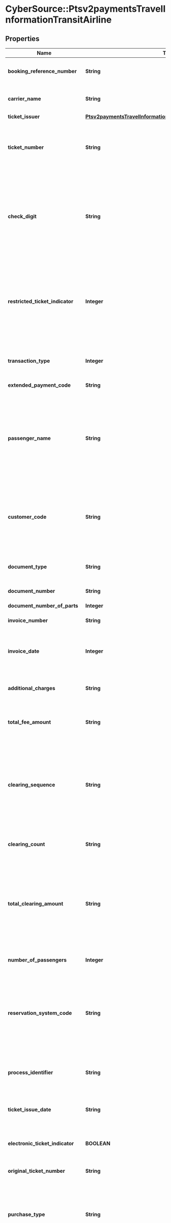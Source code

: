# CyberSource::Ptsv2paymentsTravelInformationTransitAirline

## Properties
Name | Type | Description | Notes
------------ | ------------- | ------------- | -------------
**booking_reference_number** | **String** | Reference number for the airline booking. Required if ticket numbers are not issued.  | [optional] 
**carrier_name** | **String** | Airline that generated the ticket. Format: English characters only. Optional request field.  | [optional] 
**ticket_issuer** | [**Ptsv2paymentsTravelInformationTransitAirlineTicketIssuer**](Ptsv2paymentsTravelInformationTransitAirlineTicketIssuer.md) |  | [optional] 
**ticket_number** | **String** | Ticket number. Format: English characters only. Restricted string data type that indicates a sequence of letters, numbers, and spaces; special characters are not included. Optional request field.  | [optional] 
**check_digit** | **String** | Check digit for the ticket number. CyberSource recommends that you validate the check digit. With Discover and Diners Club, a valid ticket number has these characteristics: - The value is numeric. - The first three digits are a valid IATA2 license plate carrier code. - The last digit is a check digit or zero (0). - All remaining digits are nonzero.  | [optional] 
**restricted_ticket_indicator** | **Integer** | Flag that indicates whether or not the ticket is restricted (nonrefundable). Possible values: - 0: No restriction (refundable) - 1: Restricted (nonrefundable) Format: English characters only. Restricted string data type that indicates a sequence of letters, numbers, and spaces; special characters are not included. Optional request field.  | [optional] 
**transaction_type** | **Integer** | Type of charge. Possible values: - 01: Charge is for an airline ticket - 02: Charge is for an item that is not an airline ticket  | [optional] 
**extended_payment_code** | **String** | The field is not currently supported.  | [optional] 
**passenger_name** | **String** | Name of the passenger to whom the ticket was issued.  This will always be a single passenger&#39;s name. If there are more than one passengers, provide only the primary passenger&#39;s name. Do not include special characters such as commas, hyphens, or apostrophes. Only ASCII characters are supported. Format: English characters only. Optional request field.  | [optional] 
**customer_code** | **String** | Reference number or code that identifies the cardholder. Format: English characters only. Restricted string data type that indicates a sequence of letters, numbers, and spaces; special characters are not included. Optional request field.  | [optional] 
**document_type** | **String** | Airline document type code that specifies the purpose of the transaction. Format: English characters only. Optional request field.  | Code | Description | | --- | --- | | 01 | Passenger ticket | | 02 | Additional collection | | 03 | Excess baggage | | 04 | Miscellaneous charge order (MCO) or prepaid ticket authorization | | 05 | Special service ticket | | 06 | Supported refund | | 07 | Unsupported refund | | 08 | Lost ticket application | | 09 | Tour order voucher | | 10 | Ticket by mail | | 11 | Undercharge adjustment | | 12 | Group ticket | | 13 | Exchange adjustment | | 14 | SPD or air freight | | 15 | In-flight adjustment | | 16 | Agency passenger ticket | | 17 | Agency tour order or voucher | | 18 | Agency miscellaneous charge order (MCO) | | 19 | Agency exchange order | | 20 | Agency group ticket | | 21 | Debit adjustment for duplicate refund or use | | 22 | In-flight merchandise order | | 23 | Catalogue merchandise order | | 24 | In-flight phone charges | | 25 | Frequent flyer fee or purchase | | 26 | Kennel charge | | 27 | Animal transportation charge | | 28 | Firearms case | | 29 | Upgrade charge | | 30 | Credit for unused transportation | | 31 | Credit for class of service adjustment | | 32 | Credit for denied boarding | | 33 | Credit for miscellaneous refund | | 34 | Credit for lost ticket refund | | 35 | Credit for exchange refund | | 36 | Credit for overcharge adjustment | | 37 | Credit for multiple Unused tickets | | 38 | Exchange order | | 39 | Self-service ticket | | 41 | In-flight duty-free purchase | | 42 | Senior citizen discount booklets | | 43 | Club membership fee | | 44 | Coupon book | | 45 | In-flight charges | | 46 | Tour deposit | | 47 | Frequent flyer overnight delivery charge | | 48 | Frequent flyer fulfillment | | 49 | Small package delivery | | 50 | Vendor sale | | 51 | Miscellaneous taxes or fees | | 52 | Travel agency fee | | 60 | Vendor refund or credit | | 64 | Duty free sale | | 65 | Preferred seat upgrade | | 66 | Cabin upgrade | | 67 | Lounge or club access or day pass | | 68 | Agent assisted reservation or ticketing fee | | 69 | Ticket change or cancel fee | | 70 | Trip insurance | | 71 | Unaccompanied minor | | 72 | Standby fee | | 73 | Curbside baggage | | 74 | In-flight medical equipment | | 75 | Ticket or pass print fee | | 76 | Checked sporting or special equipment | | 77 | Dry ice fee | | 78 | Mail or postage fee | | 79 | Club membership fee or temporary trial | | 80 | Frequent flyer activation or reinstatement | | 81 | Gift certificate | | 82 | Onboard or in-flight prepaid voucher | | 83 | Optional services fee | | 84 | Advance purchase for excess baggage | | 85 | Advance purchase for preferred seat upgrade | | 86 | Advance purchase for cabin upgrade | | 87 | Advance purchase for optional services | | 88 | WiFi | | 89 | Packages | | 90 | In-flight entertainment or internet access | | 91 | Overweight bag fee | | 92 | Sleep sets | | 93 | Special purchase fee |  | [optional] 
**document_number** | **String** | The field is not currently supported.  | [optional] 
**document_number_of_parts** | **Integer** | The field is not currently supported.  | [optional] 
**invoice_number** | **String** | Invoice number for the airline transaction.  | [optional] 
**invoice_date** | **Integer** | Invoice date. The format is YYYYMMDD. If this value is included in the request, it is used in the creation of the invoice number. See \&quot;Invoice Number,\&quot;  | [optional] 
**additional_charges** | **String** | Description of the charge if the charge does not involve an airline ticket. For example: Excess baggage.  | [optional] 
**total_fee_amount** | **String** | Total fee for the ticket. This value cannot exceed &#x60;99999999999999999999&#x60; (twenty 9s). Format: English characters only. Optional request field.  | [optional] 
**clearing_sequence** | **String** | Number that identifies the clearing message when multiple clearing messages are allowed per authorized transaction. Each clearing message linked to one authorization request must include a unique clearing sequence number between 1 and the total number of clearing records. Format: English characters only. Optional request field.  | [optional] 
**clearing_count** | **String** | Total number of clearing messages associated with the authorization request. Format: English characters only. Optional request field.  | [optional] 
**total_clearing_amount** | **String** | Total clearing amount for all transactions in the clearing count set. This value cannot exceed &#x60;99999999999999999999&#x60; (twenty 9s). Format: English characters only. If this field is not set and if the total amount from the original authorization is not NULL, the total clearing amount is set to the total amount from the original authorization.  | [optional] 
**number_of_passengers** | **Integer** | Number of passengers for whom the ticket was issued. Format: English characters only. Optional request field.  | [optional] 
**reservation_system_code** | **String** | Code that specifies the computerized reservation system used to make the reservation and purchase the ticket. Format: English characters only. Restricted string data type that indicates a sequence of letters, numbers, and spaces; special characters are not included. Optional request field.  | [optional] 
**process_identifier** | **String** | Airline process identifier. This value is the airline’s three-digit IATA1 code which is used to process extended payment airline tickets.  | [optional] 
**ticket_issue_date** | **String** | Date on which the transaction occurred. Format: &#x60;YYYYMMDD&#x60; Format: English characters only. Optional request field.  | [optional] 
**electronic_ticket_indicator** | **BOOLEAN** | Flag that indicates whether an electronic ticket was issued. Possible values: - &#x60;true&#x60; - &#x60;false&#x60; Optional request field.  | [optional] 
**original_ticket_number** | **String** | Original ticket number when the transaction is for a replacement ticket.  | [optional] 
**purchase_type** | **String** | Type of purchase. Possible values: - &#x60;EXC&#x60;: Exchange ticket - &#x60;MSC&#x60;: Miscellaneous (not a ticket purchase and not a transaction related to an exchange ticket) - &#x60;REF&#x60;: Refund - &#x60;TKT&#x60;: Ticket Format: English characters only. Optional request field.  | [optional] 
**credit_reason_indicator** | **String** | Reason for the credit. Possible values: - &#x60;A&#x60;: Cancellation of the ancillary passenger transport purchase. - &#x60;B&#x60;: Cancellation of the airline ticket and the passenger transport ancillary purchase. - &#x60;C&#x60;: Cancellation of the airline ticket. - &#x60;O&#x60;: Other. - &#x60;P&#x60;: Partial refund of the airline ticket. Format: English characters only.  Optional request field.  | [optional] 
**ticket_change_indicator** | **String** | Type of update. Possible values: - &#x60;C&#x60;: Change to the existing ticket. - &#x60;N&#x60;: New ticket. Format: English characters only Optional request field.  | [optional] 
**plan_number** | **String** | Plan number based on the fare. This value is provided by the airline. Format: English characters only. Optional request field.  | [optional] 
**arrival_date** | **String** | Date of arrival for the last leg of the trip. Format: &#x60;MMDDYYYY&#x60; English characters only. Optional request field.  | [optional] 
**restricted_ticket_desciption** | **String** | Text that describes the ticket limitations, such as _nonrefundable_. Format: English characters only. Optional request field.  | [optional] 
**exchange_ticket_amount** | **String** | Amount of the exchanged ticket. Format: English characters only.  | [optional] 
**exchange_ticket_fee_amount** | **String** | Fee for exchanging the ticket. Format: English characters only. Optional request field.  | [optional] 
**reservation_type** | **String** | The field is not currently supported.  | [optional] 
**boarding_fee_amount** | **String** | Boarding fee.  | [optional] 
**legs** | [**Array&lt;Ptsv2paymentsTravelInformationTransitAirlineLegs&gt;**](Ptsv2paymentsTravelInformationTransitAirlineLegs.md) |  | [optional] 
**ancillary_information** | [**Ptsv2paymentsTravelInformationTransitAirlineAncillaryInformation**](Ptsv2paymentsTravelInformationTransitAirlineAncillaryInformation.md) |  | [optional] 


